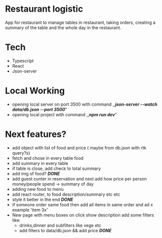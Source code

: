 # Restaurant logistic

App for restaurant to manage tables in restaurant, taking orders, creating a summary of the table and the whole day in
the restaurant.

# Tech

- Typescript
- React
- Json-server

# Local Working

- opening local server on port 3500 with command ,,**_json-server --watch data/db.json --port 3500_**"
- opening local project with command ,,_**npm run dev**_"

# Next features?

- add object with list of food and price ( maybe from db.json with rtk query?s)
- fetch and chose in every table food
- add summary in every table
- if table is close, add check to total summary
- add img of food? **_<strong>DONE</strong>_**
- add guest cunter in reservation and next add how price per person money/people spend -> summary of day
- adding new food to menu
- add react router, to food description/summary etc etc
- style it better in the end **_<strong>DONE</strong>_**
- if someone order same food then add all items in same order and ad x example 'item 3x'
- New page with menu boxes on click show description add some filters like:
    - drinks,dinner and subfilters like vege etc
    - add filters to data/db.json && add price  **_<strong>DONE</strong>_**




